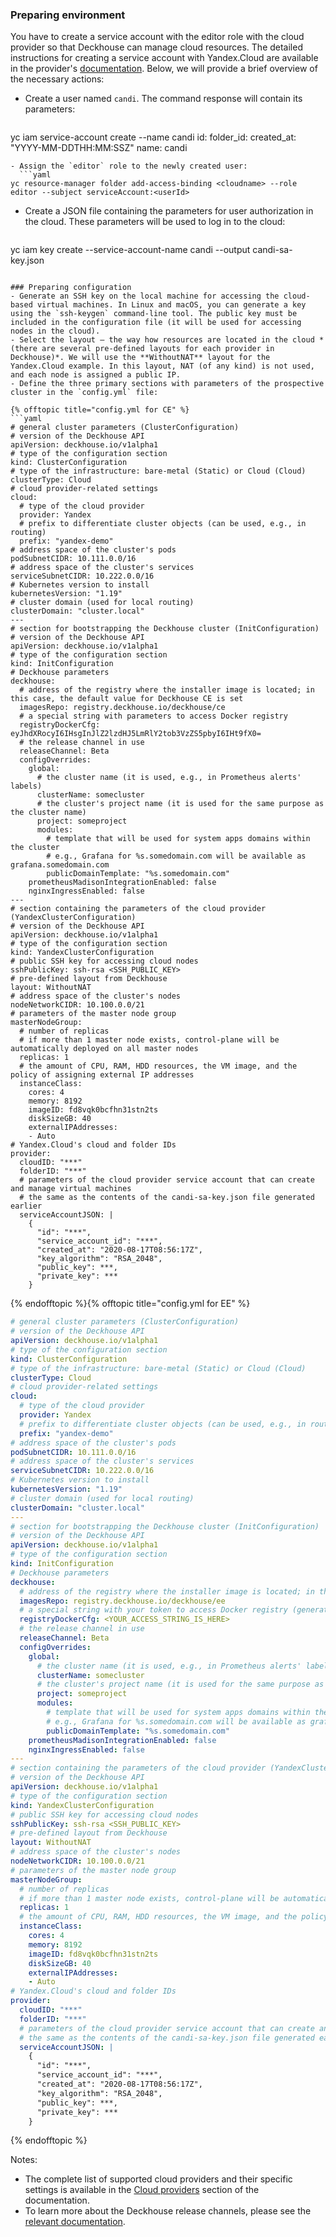 ### Preparing environment
You have to create a service account with the editor role with the cloud provider so that Deckhouse can manage cloud resources. The detailed instructions for creating a service account with Yandex.Cloud are available in the provider's [documentation](https://cloud.yandex.com/en/docs/resource-manager/operations/cloud/set-access-bindings). Below, we will provide a brief overview of the necessary actions:

- Create a user named `candi`. The command response will contain its parameters:
  ```yaml
yc iam service-account create --name candi
id: <userId>
folder_id: <folderId>
created_at: "YYYY-MM-DDTHH:MM:SSZ"
name: candi
```
- Assign the `editor` role to the newly created user:
  ```yaml
yc resource-manager folder add-access-binding <cloudname> --role editor --subject serviceAccount:<userId>
```
- Create a JSON file containing the parameters for user authorization in the cloud. These parameters will be used to log in to the cloud:
  ```yaml
yc iam key create --service-account-name candi --output candi-sa-key.json
```

### Preparing configuration
- Generate an SSH key on the local machine for accessing the cloud-based virtual machines. In Linux and macOS, you can generate a key using the `ssh-keygen` command-line tool. The public key must be included in the configuration file (it will be used for accessing nodes in the cloud).
- Select the layout – the way how resources are located in the cloud *(there are several pre-defined layouts for each provider in Deckhouse)*. We will use the **WithoutNAT** layout for the Yandex.Cloud example. In this layout, NAT (of any kind) is not used, and each node is assigned a public IP.
- Define the three primary sections with parameters of the prospective cluster in the `config.yml` file:

{% offtopic title="config.yml for CE" %}
```yaml
# general cluster parameters (ClusterConfiguration)
# version of the Deckhouse API
apiVersion: deckhouse.io/v1alpha1
# type of the configuration section
kind: ClusterConfiguration
# type of the infrastructure: bare-metal (Static) or Cloud (Cloud)
clusterType: Cloud
# cloud provider-related settings
cloud:
  # type of the cloud provider
  provider: Yandex
  # prefix to differentiate cluster objects (can be used, e.g., in routing)
  prefix: "yandex-demo"
# address space of the cluster's pods
podSubnetCIDR: 10.111.0.0/16
# address space of the cluster's services
serviceSubnetCIDR: 10.222.0.0/16
# Kubernetes version to install
kubernetesVersion: "1.19"
# cluster domain (used for local routing)
clusterDomain: "cluster.local"
---
# section for bootstrapping the Deckhouse cluster (InitConfiguration)
# version of the Deckhouse API
apiVersion: deckhouse.io/v1alpha1
# type of the configuration section
kind: InitConfiguration
# Deckhouse parameters
deckhouse:
  # address of the registry where the installer image is located; in this case, the default value for Deckhouse CE is set
  imagesRepo: registry.deckhouse.io/deckhouse/ce
  # a special string with parameters to access Docker registry
  registryDockerCfg: eyJhdXRocyI6IHsgInJlZ2lzdHJ5LmRlY2tob3VzZS5pbyI6IHt9fX0=
  # the release channel in use
  releaseChannel: Beta
  configOverrides:
    global:
      # the cluster name (it is used, e.g., in Prometheus alerts' labels)
      clusterName: somecluster
      # the cluster's project name (it is used for the same purpose as the cluster name)
      project: someproject
      modules:
        # template that will be used for system apps domains within the cluster
        # e.g., Grafana for %s.somedomain.com will be available as grafana.somedomain.com
        publicDomainTemplate: "%s.somedomain.com"
    prometheusMadisonIntegrationEnabled: false
    nginxIngressEnabled: false
---
# section containing the parameters of the cloud provider (YandexClusterConfiguration)
# version of the Deckhouse API
apiVersion: deckhouse.io/v1alpha1
# type of the configuration section
kind: YandexClusterConfiguration
# public SSH key for accessing cloud nodes
sshPublicKey: ssh-rsa <SSH_PUBLIC_KEY>
# pre-defined layout from Deckhouse
layout: WithoutNAT
# address space of the cluster's nodes
nodeNetworkCIDR: 10.100.0.0/21
# parameters of the master node group
masterNodeGroup:
  # number of replicas
  # if more than 1 master node exists, control-plane will be automatically deployed on all master nodes
  replicas: 1
  # the amount of CPU, RAM, HDD resources, the VM image, and the policy of assigning external IP addresses
  instanceClass:
    cores: 4
    memory: 8192
    imageID: fd8vqk0bcfhn31stn2ts
    diskSizeGB: 40
    externalIPAddresses:
    - Auto
# Yandex.Cloud's cloud and folder IDs
provider:
  cloudID: "***"
  folderID: "***"
  # parameters of the cloud provider service account that can create and manage virtual machines
  # the same as the contents of the candi-sa-key.json file generated earlier
  serviceAccountJSON: |
    {
      "id": "***",
      "service_account_id": "***",
      "created_at": "2020-08-17T08:56:17Z",
      "key_algorithm": "RSA_2048",
      "public_key": ***,
      "private_key": ***
    }
```
{% endofftopic %}{% offtopic title="config.yml for EE" %}
```yaml
# general cluster parameters (ClusterConfiguration)
# version of the Deckhouse API
apiVersion: deckhouse.io/v1alpha1
# type of the configuration section
kind: ClusterConfiguration
# type of the infrastructure: bare-metal (Static) or Cloud (Cloud)
clusterType: Cloud
# cloud provider-related settings
cloud:
  # type of the cloud provider
  provider: Yandex
  # prefix to differentiate cluster objects (can be used, e.g., in routing)
  prefix: "yandex-demo"
# address space of the cluster's pods
podSubnetCIDR: 10.111.0.0/16
# address space of the cluster's services
serviceSubnetCIDR: 10.222.0.0/16
# Kubernetes version to install
kubernetesVersion: "1.19"
# cluster domain (used for local routing)
clusterDomain: "cluster.local"
---
# section for bootstrapping the Deckhouse cluster (InitConfiguration)
# version of the Deckhouse API
apiVersion: deckhouse.io/v1alpha1
# type of the configuration section
kind: InitConfiguration
# Deckhouse parameters
deckhouse:
  # address of the registry where the installer image is located; in this case, the default value for Deckhouse EE is set
  imagesRepo: registry.deckhouse.io/deckhouse/ee
  # a special string with your token to access Docker registry (generated automatically for your demo token)
  registryDockerCfg: <YOUR_ACCESS_STRING_IS_HERE>
  # the release channel in use
  releaseChannel: Beta
  configOverrides:
    global:
      # the cluster name (it is used, e.g., in Prometheus alerts' labels)
      clusterName: somecluster
      # the cluster's project name (it is used for the same purpose as the cluster name)
      project: someproject
      modules:
        # template that will be used for system apps domains within the cluster
        # e.g., Grafana for %s.somedomain.com will be available as grafana.somedomain.com
        publicDomainTemplate: "%s.somedomain.com"
    prometheusMadisonIntegrationEnabled: false
    nginxIngressEnabled: false
---
# section containing the parameters of the cloud provider (YandexClusterConfiguration)
# version of the Deckhouse API
apiVersion: deckhouse.io/v1alpha1
# type of the configuration section
kind: YandexClusterConfiguration
# public SSH key for accessing cloud nodes
sshPublicKey: ssh-rsa <SSH_PUBLIC_KEY>
# pre-defined layout from Deckhouse
layout: WithoutNAT
# address space of the cluster's nodes
nodeNetworkCIDR: 10.100.0.0/21
# parameters of the master node group
masterNodeGroup:
  # number of replicas
  # if more than 1 master node exists, control-plane will be automatically deployed on all master nodes
  replicas: 1
  # the amount of CPU, RAM, HDD resources, the VM image, and the policy of assigning external IP addresses
  instanceClass:
    cores: 4
    memory: 8192
    imageID: fd8vqk0bcfhn31stn2ts
    diskSizeGB: 40
    externalIPAddresses:
    - Auto
# Yandex.Cloud's cloud and folder IDs
provider:
  cloudID: "***"
  folderID: "***"
  # parameters of the cloud provider service account that can create and manage virtual machines
  # the same as the contents of the candi-sa-key.json file generated earlier
  serviceAccountJSON: |
    {
      "id": "***",
      "service_account_id": "***",
      "created_at": "2020-08-17T08:56:17Z",
      "key_algorithm": "RSA_2048",
      "public_key": ***,
      "private_key": ***
    }
```
{% endofftopic %}

Notes:
- The complete list of supported cloud providers and their specific settings is available in the [Cloud providers](/en/documentation/v1/kubernetes.html) section of the documentation.
- To learn more about the Deckhouse release channels, please see the [relevant documentation](/en/documentation/v1/deckhouse-release-channels.html).

